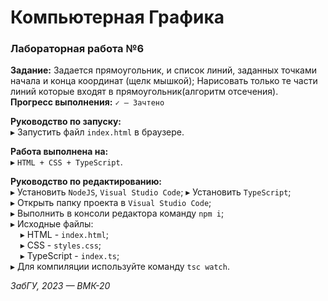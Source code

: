 # Компьютерная Графика
### Лабораторная работа №6

**Задание:** Задается прямоугольник, и список линий, заданных точками начала и конца координат (щелк мышкой); Нарисовать только те части линий которые входят в прямоугольник(алгоритм отсечения).  
**Прогресс выполнения:** `✓ — Зачтено` 

**Руководство по запуску:**  
▸ Запустить файл `index.html` в браузере.

**Работа выполнена на:**  
▸ `HTML + CSS + TypeScript`.
 
**Руководство по редактированию:**  
▸ Установить `NodeJS`, `Visual Studio Code`; 
▸ Установить `TypeScript`;  
▸ Открыть папку проекта в `Visual Studio Code`;  
▸ Выполнить в консоли редактора команду `npm i`;  
▸ Исходные файлы:  
&nbsp;&nbsp;&nbsp;&nbsp;▸ HTML - `index.html`;  
&nbsp;&nbsp;&nbsp;&nbsp;▸ CSS - `styles.css`;  
&nbsp;&nbsp;&nbsp;&nbsp;▸ TypeScript - `index.ts`;  
▸ Для компиляции используйте команду `tsc watch`.

*ЗабГУ, 2023 — ВМК-20*
